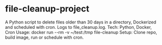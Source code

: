 # file-cleanup-project
A Python script to delete files older than 30 days in a directory, Dockerized and scheduled with cron. Logs to file_cleanup.log.  Tech: Python, Docker, Cron  Usage: docker run --rm -v ~/test:/tmp file-cleanup  Setup: Clone repo, build image, run or schedule with cron.
